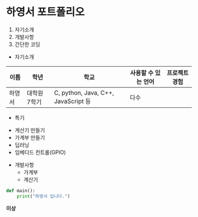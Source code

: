 # 하영서 포트폴리오

1. 자기소개
2. 개발사항
3. 간단한 코딩


* 자기소개

이름|학년|학교|사용할 수 있는 언어|프로젝트 경험
---|---|---|---|---|
하영서|대학원 7학기|C, python, Java, C++, JavaScript 등 | 다수

* 특기
 - 계산기 만들기
 - 가계부 만들기
 - 딥러닝
 - 임베디드 컨트롤(GPIO)


* 개발사항
  * 가계부
  * 계산기

```python
def main():
    print("하영서 입니다.")
```

**이상**
